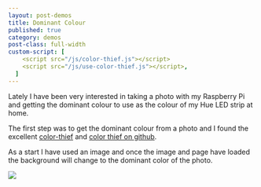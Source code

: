 ```yaml
---
layout: post-demos
title: Dominant Colour
published: true
category: demos
post-class: full-width
custom-script: [
    <script src="/js/color-thief.js"></script>
    <script src="/js/use-color-thief.js"></script>,
  ]
---
```


Lately I have been very interested in taking a photo with my Raspberry Pi and getting the dominant colour to use as the colour of my Hue LED strip at home.

The first step was to get the dominant colour from a photo and I found the excellent [color-thief](http://lokeshdhakar.com/projects/color-thief/) and [color thief on github](https://github.com/lokesh/color-thief/).

As a start I have used an image and once the image and page have loaded the background will change to the dominant color of the photo.

<img src="/images/rainbow.jpg" />
